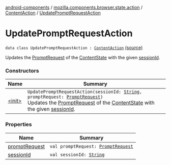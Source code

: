 [android-components](../../../index.md) / [mozilla.components.browser.state.action](../../index.md) / [ContentAction](../index.md) / [UpdatePromptRequestAction](./index.md)

# UpdatePromptRequestAction

`data class UpdatePromptRequestAction : `[`ContentAction`](../index.md) [(source)](https://github.com/mozilla-mobile/android-components/blob/master/components/browser/state/src/main/java/mozilla/components/browser/state/action/BrowserAction.kt#L199)

Updates the [PromptRequest](../../../mozilla.components.concept.engine.prompt/-prompt-request/index.md) of the [ContentState](../../../mozilla.components.browser.state.state/-content-state/index.md) with the given [sessionId](session-id.md).

### Constructors

| Name | Summary |
|---|---|
| [&lt;init&gt;](-init-.md) | `UpdatePromptRequestAction(sessionId: `[`String`](https://kotlinlang.org/api/latest/jvm/stdlib/kotlin/-string/index.html)`, promptRequest: `[`PromptRequest`](../../../mozilla.components.concept.engine.prompt/-prompt-request/index.md)`)`<br>Updates the [PromptRequest](../../../mozilla.components.concept.engine.prompt/-prompt-request/index.md) of the [ContentState](../../../mozilla.components.browser.state.state/-content-state/index.md) with the given [sessionId](session-id.md). |

### Properties

| Name | Summary |
|---|---|
| [promptRequest](prompt-request.md) | `val promptRequest: `[`PromptRequest`](../../../mozilla.components.concept.engine.prompt/-prompt-request/index.md) |
| [sessionId](session-id.md) | `val sessionId: `[`String`](https://kotlinlang.org/api/latest/jvm/stdlib/kotlin/-string/index.html) |
